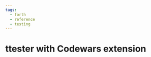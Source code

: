 ```yaml
---
tags:
  - forth
  - reference
  - testing
---
```


# ttester with Codewars extension

<!--
TODO: Finish this reference
TODO: Add tutorial and link to it
TODO: Add any recipes and link to them
-->

